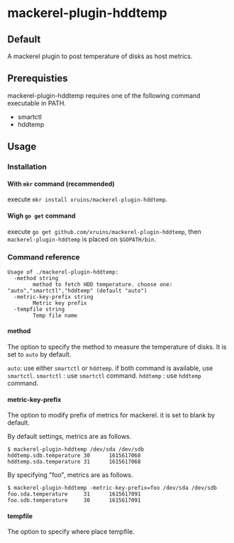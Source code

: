 # mackerel-plugin-hddtemp

## Default

A mackerel plugin to post temperature of disks as host metrics.

## Prerequisties

mackerel-plugin-hddtemp requires one of the following command executable in PATH.

- smartctl
- hddtemp

## Usage

### Installation

#### With `mkr` command (recommended)

execute `mkr install xruins/mackerel-plugin-hddtemp`.

#### Wigh `go get` command

execute `go get github.com/xruins/mackerel-plugin-hddtemp`, then `mackerel-plugin-hddtemp` is placed on `$GOPATH/bin`.

### Command reference

```
Usage of ./mackerel-plugin-hddtemp:
  -method string
    	method to fetch HDD temperature. choose one: "auto","smartctl","hddtemp" (default "auto")
  -metric-key-prefix string
    	Metric key prefix
  -tempfile string
    	Temp file name
```

#### method

The option to specify the method to measure the temperature of disks.
It is set to `auto` by default.

`auto`: use either `smartctl` or `hddtemp`. if both command is available, use `smartctl`.
`smartctl` : use `smartctl` command.
`hddtemp` : use `hddtemp` command.


#### metric-key-prefix

The option to modify prefix of metrics for mackerel. it is set to blank by default.

By default settings, metrics are as follows.

``` 
$ mackerel-plugin-hddtemp /dev/sda /dev/sdb
hddtemp.sdb.temperature 30      1615617068
hddtemp.sda.temperature 31      1615617068
```

By specifying "foo", metrics are as follows.

```
$ mackerel-plugin-hddtemp -metric-key-prefix=foo /dev/sda /dev/sdb
foo.sda.temperature     31      1615617091
foo.sdb.temperature     30      1615617091
```

#### tempfile

The option to specify where place tempfile.
